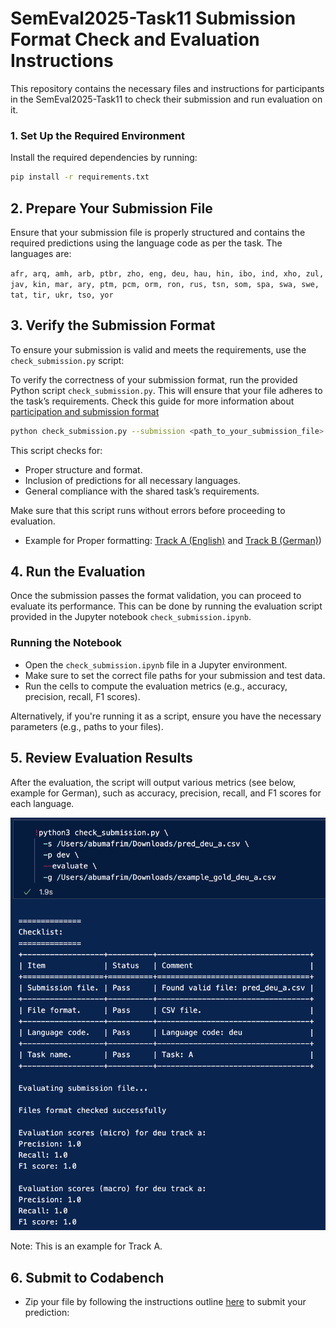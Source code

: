 # SemEval2025-Task11 Submission Format Check and Evaluation Instructions


This repository contains the necessary files and instructions for participants in the SemEval2025-Task11 to check their submission and run evaluation on it.


### 1. Set Up the Required Environment

Install the required dependencies by running:

```bash
pip install -r requirements.txt

```

## 2. Prepare Your Submission File
Ensure that your submission file is properly structured and contains the required predictions using the language code as per the task. The languages are:

`afr, arq, amh, arb, ptbr, zho, eng, deu, hau, hin, ibo, ind, xho, zul, jav, kin, mar, ary, ptm, pcm, orm, ron, rus, tsn, som, spa, swa, swe, tat, tir, ukr, tso, yor`

## 3. Verify the Submission Format

To ensure your submission is valid and meets the requirements, use the `check_submission.py` script:


To verify the correctness of your submission format, run the provided Python script `check_submission.py`. This will ensure that your file adheres to the task’s requirements. Check this guide for more information about [participation and submission format](https://docs.google.com/document/d/1yETTEiD8JVL8oeXu8Dvwc7OgPIDp0ROxd9nXifsXYYE/edit) 

```bash
python check_submission.py --submission <path_to_your_submission_file>

```

This script checks for:

- Proper structure and format.
- Inclusion of predictions for all necessary languages.
- General compliance with the shared task’s requirements.

Make sure that this script runs without errors before proceeding to evaluation.

- Example for Proper formatting:  [Track A (English)](https://github.com/emotion-analysis-project/SemEval2025-Task11-Evaluation/blob/main/sample_submission_format/pred_eng_a%20copy.csv) and [Track B (German)](https://github.com/emotion-analysis-project/SemEval2025-Task11-Evaluation/blob/main/sample_submission_format/pred_eng_a%20copy.csv))


##  4. Run the Evaluation

Once the submission passes the format validation, you can proceed to evaluate its performance. This can be done by running the evaluation script provided in the Jupyter notebook `check_submission.ipynb`.


### Running the Notebook

- Open the `check_submission.ipynb` file in a Jupyter environment.
- Make sure to set the correct file paths for your submission and test data.
- Run the cells to compute the evaluation metrics (e.g., accuracy, precision, recall, F1 scores).


Alternatively, if you're running it as a script, ensure you have the necessary parameters (e.g., paths to your files).

## 5. Review Evaluation Results

After the evaluation, the script will output various metrics (see below, example for German), such as accuracy, precision, recall, and F1 scores for each language.

<img width="746" alt="image" src="assets/success-submission-sample-output.png">

Note: This is an example for Track A.

## 6. Submit to Codabench

- Zip your file by following the instructions outline [here](https://docs.google.com/document/d/1yETTEiD8JVL8oeXu8Dvwc7OgPIDp0ROxd9nXifsXYYE/edit) to submit your prediction:




